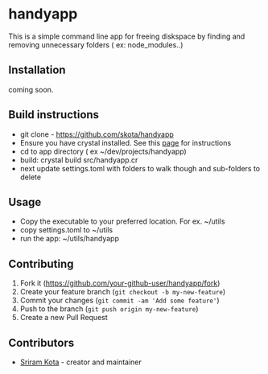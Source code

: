 # handyapp

This is a simple command line app for freeing diskspace by finding and removing unnecessary folders ( ex: node_modules..)

## Installation
  coming soon.

## Build instructions  
  - git clone - https://github.com/skota/handyapp
  - Ensure you have crystal installed. See this [page](https://crystal-lang.org/install/) for instructions
  - cd to app directory ( ex ~/dev/projects/handyapp)
  - build: crystal build src/handyapp.cr
  - next update settings.toml with folders to walk though and sub-folders to delete

## Usage

- Copy the executable to your preferred location. For ex. ~/utils
- copy settings.toml to ~/utils
- run the app: ~/utils/handyapp


## Contributing

1. Fork it (<https://github.com/your-github-user/handyapp/fork>)
2. Create your feature branch (`git checkout -b my-new-feature`)
3. Commit your changes (`git commit -am 'Add some feature'`)
4. Push to the branch (`git push origin my-new-feature`)
5. Create a new Pull Request

## Contributors

- [Sriram Kota](https://github.com/skota) - creator and maintainer
